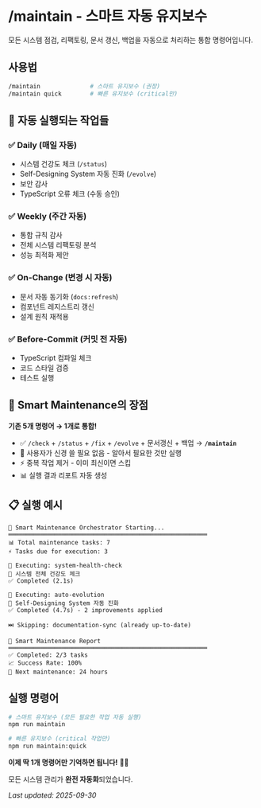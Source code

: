 # /maintain - 스마트 자동 유지보수

모든 시스템 점검, 리팩토링, 문서 갱신, 백업을 자동으로 처리하는 통합 명령어입니다.

## 사용법

```bash
/maintain              # 스마트 유지보수 (권장)
/maintain quick        # 빠른 유지보수 (critical만)
```

## 🤖 자동 실행되는 작업들

### ✅ **Daily (매일 자동)**

- 시스템 건강도 체크 (`/status`)
- Self-Designing System 자동 진화 (`/evolve`)
- 보안 감사
- TypeScript 오류 체크 (수동 승인)

### ✅ **Weekly (주간 자동)**

- 통합 규칙 감사
- 전체 시스템 리팩토링 분석
- 성능 최적화 제안

### ✅ **On-Change (변경 시 자동)**

- 문서 자동 동기화 (`docs:refresh`)
- 컴포넌트 레지스트리 갱신
- 설계 원칙 재적용

### ✅ **Before-Commit (커밋 전 자동)**

- TypeScript 컴파일 체크
- 코드 스타일 검증
- 테스트 실행

## 🎯 Smart Maintenance의 장점

**기존 5개 명령어 → 1개로 통합!**

- ✅ `/check` + `/status` + `/fix` + `/evolve` + 문서갱신 + 백업 → **`/maintain`**
- 🤖 사용자가 신경 쓸 필요 없음 - 알아서 필요한 것만 실행
- ⚡ 중복 작업 제거 - 이미 최신이면 스킵
- 📊 실행 결과 리포트 자동 생성

## 📋 실행 예시

```
🤖 Smart Maintenance Orchestrator Starting...
════════════════════════════════════════════════════════
📊 Total maintenance tasks: 7
⚡ Tasks due for execution: 3

🔧 Executing: system-health-check
📝 시스템 전체 건강도 체크
✅ Completed (2.1s)

🔧 Executing: auto-evolution
📝 Self-Designing System 자동 진화
✅ Completed (4.7s) - 2 improvements applied

⏭️ Skipping: documentation-sync (already up-to-date)

🎯 Smart Maintenance Report
════════════════════════════════════════════════════════
✅ Completed: 2/3 tasks
📈 Success Rate: 100%
🚀 Next maintenance: 24 hours
```

## 실행 명령어

```bash
# 스마트 유지보수 (모든 필요한 작업 자동 실행)
npm run maintain

# 빠른 유지보수 (critical 작업만)
npm run maintain:quick
```

**이제 딱 1개 명령어만 기억하면 됩니다!** 🤖✨

모든 시스템 관리가 **완전 자동화**되었습니다.

_Last updated: 2025-09-30_
